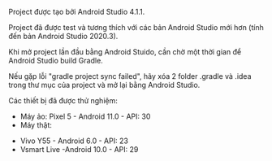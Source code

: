Project được tạo bởi Android Studio 4.1.1.

Project đã được test và tương thích với các bản Android Studio mới hơn (tính đến bản Android Studio 2020.3).

Khi mở project lần đầu bằng Android Stuido, cần chờ một thời gian để Android Studio build Gradle.

Nếu gặp lỗi "gradle project sync failed", hãy xóa 2 folder .gradle và .idea trong thư mục của project và mở lại bằng Android Studio.

Các thiết bị đã được thử nghiệm:
- Máy ảo: Pixel 5 - Android 11.0 - API: 30
- Máy thật:
+ Vivo Y55 - Android 6.0 - API: 23
+ Vsmart Live -Android 10.0 - API: 29
